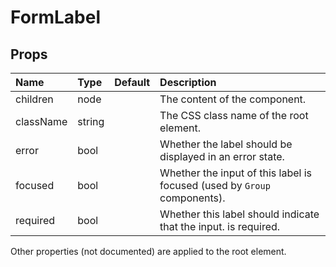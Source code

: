 FormLabel
=========



Props
-----


| Name | Type | Default | Description |
|:-----|:-----|:--------|:------------|
| children | node |  | The content of the component. |
| className | string |  | The CSS class name of the root element. |
| error | bool |  | Whether the label should be displayed in an error state. |
| focused | bool |  | Whether the input of this label is focused (used by `Group` components). |
| required | bool |  | Whether this label should indicate that the input. is required. |

Other properties (not documented) are applied to the root element.
